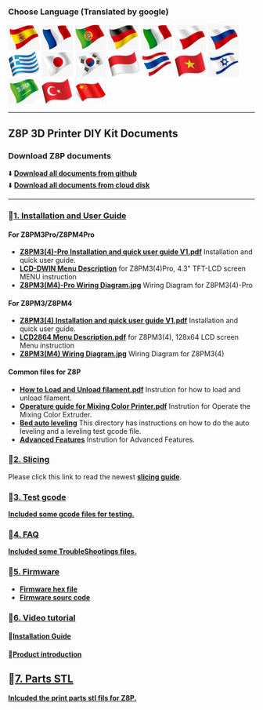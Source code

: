 ### Choose Language (Translated by google)
[![](../lanpic/ES.png)](https://github-com.translate.goog/ZONESTAR3D/Z8P/Z8P?_x_tr_sl=en&_x_tr_tl=es)
[![](../lanpic/FR.png)](https://github-com.translate.goog/ZONESTAR3D/Z8P/Z8P?_x_tr_sl=en&_x_tr_tl=fr)
[![](../lanpic/PT.png)](https://github-com.translate.goog/ZONESTAR3D/Z8P/Z8P?_x_tr_sl=en&_x_tr_tl=pt)
[![](../lanpic/DE.png)](https://github-com.translate.goog/ZONESTAR3D/Z8P/Z8P?_x_tr_sl=en&_x_tr_tl=de)
[![](../lanpic/IT.png)](https://github-com.translate.goog/ZONESTAR3D/Z8P/Z8P?_x_tr_sl=en&_x_tr_tl=it)
[![](../lanpic/PL.png)](https://github-com.translate.goog/ZONESTAR3D/Z8P/Z8P?_x_tr_sl=en&_x_tr_tl=pl)
[![](../lanpic/RU.png)](https://github-com.translate.goog/ZONESTAR3D/Z8P/Z8P?_x_tr_sl=en&_x_tr_tl=ru)
[![](../lanpic/GR.png)](https://github-com.translate.goog/ZONESTAR3D/Z8P/Z8P?_x_tr_sl=en&_x_tr_tl=el)
[![](../lanpic/JP.png)](https://github-com.translate.goog/ZONESTAR3D/Z8P/Z8P?_x_tr_sl=en&_x_tr_tl=ja)
[![](../lanpic/KR.png)](https://github-com.translate.goog/ZONESTAR3D/Z8P/Z8P?_x_tr_sl=en&_x_tr_tl=ko)
[![](../lanpic/ID.png)](https://github-com.translate.goog/ZONESTAR3D/Z8P/Z8P?_x_tr_sl=en&_x_tr_tl=id)
[![](../lanpic/TH.png)](https://github-com.translate.goog/ZONESTAR3D/Z8P/Z8P?_x_tr_sl=en&_x_tr_tl=th)
[![](../lanpic/VN.png)](https://github-com.translate.goog/ZONESTAR3D/Z8P/Z8P?_x_tr_sl=en&_x_tr_tl=vi)
[![](../lanpic/IL.png)](https://github-com.translate.goog/ZONESTAR3D/Z8P/Z8P?_x_tr_sl=en&_x_tr_tl=iw)
[![](../lanpic/SA.png)](https://github-com.translate.goog/ZONESTAR3D/Z8P/Z8P?_x_tr_sl=en&_x_tr_tl=ar)
[![](../lanpic/TR.png)](https://github-com.translate.goog/ZONESTAR3D/Z8P/Z8P?_x_tr_sl=en&_x_tr_tl=tr)
[![](../lanpic/CN.png)](https://github-com.translate.goog/ZONESTAR3D/Z8P/Z8P?_x_tr_sl=en&_x_tr_tl=zh-CN)


-----
## Z8P 3D Printer DIY Kit Documents
### Download Z8P documents
:arrow_down: [**Download all documents from github**](https://downgit.github.io/#/home?url=https://github.com/ZONESTAR3D/Z8P/tree/main/Z8P)     
:arrow_down: [**Download all documents from cloud disk**](https://www.jianguoyun.com/p/DdQhgXcQyoP1Bxjyr9IEIAA)  

-----
### :file_folder:[1. Installation and User Guide](./1.%20Installation%20and%20User%20Guide/)
#### For Z8PM3Pro/Z8PM4Pro
- [**Z8PM3(4)-Pro Installation and quick user guide V1.pdf**](./1.%20Installation%20and%20User%20Guide/Z8PM3(4)Pro%20Installation%20and%20quick%20user%20guide%20V1.pdf)  Installation and quick user guide.  
- [**LCD-DWIN Menu Description**](https://github.com/ZONESTAR3D/Upgrade-kit-guide/tree/main/TFT-LCD/LCD-DWIN/user_guide) for Z8PM3(4)Pro, 4.3" TFT-LCD screen MENU instruction
- [**Z8PM3(M4)-Pro Wiring Diagram.jpg**](./1.%20Installation%20and%20User%20Guide/Z8P_Pro_Wirig%20Diagram.jpg)  Wiring Diagram for Z8PM3(4)-Pro  
#### For Z8PM3/Z8PM4
- [**Z8PM3(4) Installation and quick user guide V1.pdf**](./1.%20Installation%20and%20User%20Guide/Z8PM3(4)%20Installation%20and%20quick%20user%20guide%20V1.pdf)  Installation and quick user guide.    
- [**LCD2864 Menu Description.pdf**](./1.%20Installation%20and%20User%20Guide/LCD12864%20Menu%20Description%20V6.pdf)  for Z8PM3(4), 128x64 LCD screen Menu instruction
- [**Z8PM3(M4) Wiring Diagram.jpg**](./1.%20Installation%20and%20User%20Guide/Z8P_Wirig%20Diagram.jpg)  Wiring Diagram for Z8PM3(4)

#### Common files for Z8P
- [**How to Load and Unload filament.pdf**](./1.%20Installation%20and%20User%20Guide/How%20to%20Load%20and%20Unload%20filament%20(LCD12864).pdf) Instrution for how to load and unload filament.  
- [**Operature guide for Mixing Color Printer.pdf**](./1.%20Installation%20and%20User%20Guide/Operature%20guide%20for%20Mixing%20Color%20Printer%20V1_2.pdf) Instrution for Operate the Mixing Color Extruder. 
- [**Bed auto leveling**](./1.%20Installation%20and%20User%20Guide/Bed%20Auto%20Leveling/) This directory has instructions on how to do the auto leveling and a leveling test gcode file. 
- [**Advanced Features**](./1.%20Installation%20and%20User%20Guide/Advanced%20Features/) Instrution for Advanced Features.  

### :file_folder:[2. Slicing](https://github.com/ZONESTAR3D/Slicing-Guide)
Please click this link to read the newest [**slicing guide**](https://github.com/ZONESTAR3D/Slicing-Guide).  

### :file_folder:[3. Test gcode](./3.%20Test%20gcode/)
[**Included some gcode files for testing.**](./3.%20Test%20gcode/)

### :file_folder:[4. FAQ](./4.%20FAQ/)
[**Included some TroubleShootings files.**](./4.%20FAQ/)

### :link:[5. Firmware](https://github.com/ZONESTAR3D/Firmware/tree/master/Z8/Z8P)   
- [**Firmware hex file**](https://github.com/ZONESTAR3D/Firmware/tree/master/Z8/Z8P)   
- [**Firmware sourc code**](https://github.com/ZONESTAR3D/source-code-for-3d-printer)

### :file_folder:[6. Video tutorial](./6.%20Video%20tutorial/readme.md)
#### :movie_camera:[**Installation Guide**](https://youtu.be/YV3dSoo5NOM)  
#### :movie_camera:[**Product introduction**](https://youtu.be/NqhwHJeaFhI)

## :file_folder:[7. Parts STL](./7.%20Parts%20STL/)
[**Inlcuded the print parts stl fils for Z8P.**](./7.%20Parts%20STL/)
